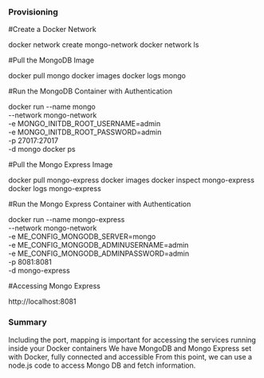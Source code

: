 ### Provisioning


#Create a Docker Network

docker network create mongo-network
docker network ls


#Pull the MongoDB Image

docker pull mongo
docker images
docker logs mongo

#Run the MongoDB Container with Authentication

docker run --name mongo \
  --network mongo-network \
  -e MONGO_INITDB_ROOT_USERNAME=admin \
  -e MONGO_INITDB_ROOT_PASSWORD=admin \
  -p 27017:27017 \
  -d mongo
docker ps


#Pull the Mongo Express Image

docker pull mongo-express
docker images
docker inspect mongo-express
docker logs mongo-express


#Run the Mongo Express Container with Authentication

docker run --name mongo-express \
  --network mongo-network \
  -e ME_CONFIG_MONGODB_SERVER=mongo \
  -e ME_CONFIG_MONGODB_ADMINUSERNAME=admin \
  -e ME_CONFIG_MONGODB_ADMINPASSWORD=admin \
  -p 8081:8081 \
  -d mongo-express

#Accessing Mongo Express

http://localhost:8081


### Summary

Including the port, mapping is important for accessing the services running inside your Docker containers
We have MongoDB and Mongo Express set with Docker, fully connected and accessible
From this point, we can use a node.js code to access Mongo DB and fetch information. 


